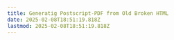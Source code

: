 ```yaml
---
title: Generatig Postscript-PDF from Old Broken HTML
date: 2025-02-08T18:51:19.818Z
lastmod: 2025-02-08T18:51:19.818Z
---
```

